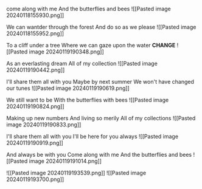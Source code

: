  come along with me And the butterflies and bees
![[Pasted image 20240118155930.png]]

We can wantder through the forest 
And do so as we please
![[Pasted image 20240118155952.png]]

To a cliff under a tree
Where we can gaze upon the water
**CHANGE**
![[Pasted image 20240119190348.png]]

As an everlasting dream
All of my collection
![[Pasted image 20240119190442.png]]

I'll share them all with you
Maybe by next summer
We won't have changed our tunes
![[Pasted image 20240119190619.png]]


We still want to be 
With the butterflies with bees
![[Pasted image 20240119190824.png]]

Making up new numbers
And living so merily
All of my collections
![[Pasted image 20240119190833.png]]

I'll share them all with you
I'll be here for you always
![[Pasted image 20240119190919.png]]

And always be with you
Come along with me
And the butterflies and bees
![[Pasted image 20240119191014.png]]


![[Pasted image 20240119193539.png]]
![[Pasted image 20240119193700.png]]


